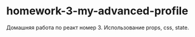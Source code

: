 # homework-3-my-advanced-profile

Домашняя работа по реакт номер 3.
Использование props, css, state.
